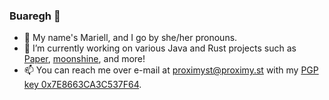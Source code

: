 ### Buaregh 👋

- 💬 My name's Mariell, and I go by she/her pronouns.
- 🔭 I’m currently working on various Java and Rust projects such as [Paper], [moonshine], and more!
- 📫 You can reach me over e-mail at [proximyst@proximy.st](mailto:proximyst@proximy.st) with my [PGP key 0x7E8663CA3C537F64](https://www.proximy.st/pubkey.asc).

[Paper]: https://github.com/PaperMC/Paper
[moonshine]: https://github.com/Proximyst/moonshine

